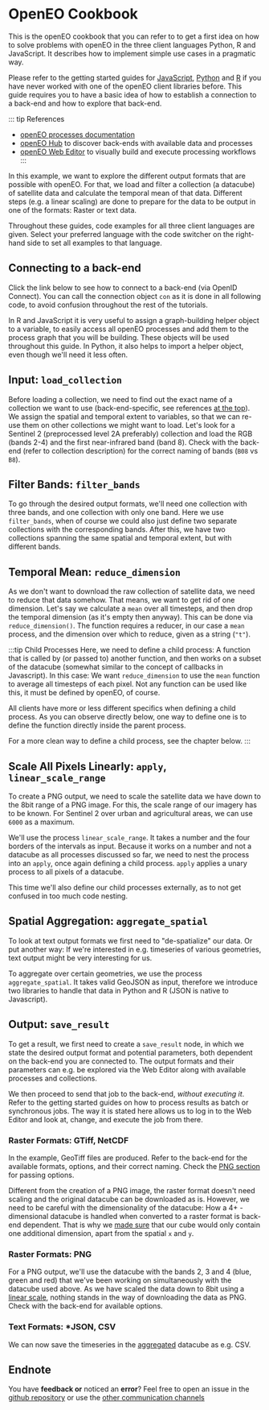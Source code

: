 # OpenEO Cookbook

This is the openEO cookbook that you can refer to to get a first idea on how to solve problems with openEO in the three client languages Python, R and JavaScript. It describes how to implement simple use cases in a pragmatic way.

Please refer to the getting started guides for [JavaScript](../javascript/index.md), [Python](../python/index.md) and [R](../r/index.md) if you have never worked with one of the openEO client libraries before. This guide requires you to have a basic idea of how to establish a connection to a back-end and how to explore that back-end.

::: tip References
* [openEO processes documentation](../processes.md)
* [openEO Hub](https://hub.openeo.org) to discover back-ends with available data and processes
* [openEO Web Editor](https://editor.openeo.org) to visually build and execute processing workflows
:::

In this example, we want to explore the different output formats that are possible with openEO. For that, we load and filter a collection (a datacube) of satellite data and calculate the temporal mean of that data. Different steps (e.g. a linear scaling) are done to prepare for the data to be output in one of the formats: Raster or text data.

Throughout these guides, code examples for all three client languages are given. Select your preferred language with the code switcher on the right-hand side to set all examples to that language.

## Connecting to a back-end

Click the link below to see how to connect to a back-end (via OpenID Connect). You can call the connection object `con` as it is done in all following code, to avoid confusion throughout the rest of the tutorials.

<CodeSwitcher>
<template v-slot:py>

[Getting started: Authentication](../python/#openid-connect-authentication)

</template>

<template v-slot:r>

[Getting started: Authentication](../r/#openid-connect-authentication)

</template>

<template v-slot:js>

[Getting started: Authentication](../javascript/#openid-connect-authentication)

</template>

</CodeSwitcher>

In R and JavaScript it is very useful to assign a graph-building helper object to a variable, to easily access all openEO processes and add them to the process graph that you will be building. These objects will be used throughout this guide. In Python, it also helps to import a helper object, even though we'll need it less often.

<CodeSwitcher>
<template v-slot:py>

```python
# import ProcessBuilder functions
from openeo.processes import ProcessBuilder
```

**Note:** Many functions in _child processes_ (see below), are instances of this `ProcessBuilder` import.

</template>
<template v-slot:r>

```r
# assign the graph-building helper object to "p" for easy access to all openEO processes, see > ?processes()
p <- processes()
```

**Note:** In all R code, `p` is used to select openEO processes.

</template>
<template v-slot:js>

```js
// assign the graph-building helper object to "builder" for easy access to all openEO processes
var builder = await con.buildProcess();
```

**Note:** In all JavaScript code, `builder` is used to select openEO processes.

</template>
</CodeSwitcher>

## Input: `load_collection`

Before loading a collection, we need to find out the exact name of a collection we want to use (back-end-specific, see references [at the top](#openeo-cookbook)). We assign the spatial and temporal extent to variables, so that we can re-use them on other collections we might want to load. Let's look for a Sentinel 2 (preprocessed level 2A preferably) collection and load the RGB (bands 2-4) and the first near-infrared band (band 8). Check with the back-end (refer to collection description) for the correct naming of bands (`B08` vs `B8`).

<CodeSwitcher>
<template v-slot:py>

```python
# make dictionary, containing bounding box
brussels = {"west":4.2369, "south":50.7816, "east":4.5277, "north":50.9305}
# make list, containing the temporal interval
t = ["2020-06-01", "2020-06-15"]

# load first datacube
cube_s2_b8 = con.load_collection(
    "SENTINEL2_L2A_SENTINELHUB",
    spatial_extent = brussels,
    temporal_extent = t,
    bands = ["B2", "B3", "B4", "B8"]
)
```

</template>
<template v-slot:r>

```r
# create variables for loading collection
brussels <- list(west=4.2369, south=50.7816, east=4.5277, north=50.9305)
t <- c("2020-06-01", "2020-06-15")

# load first datacube
cube_s2_b8 <- p$load_collection(
  id = "SENTINEL2_L2A_SENTINELHUB",
  spatial_extent = brussels,
  temporal_extent = t,
  bands=c("B2", "B3", "B4", "B8")
)
```

</template>
<template v-slot:js>

```js
// make spatial and temporal extent
let brussels = {"west":4.2369, "south":50.7816, "east":4.5277, "north":50.9305};
let t = ["2020-06-01", "2020-06-15"];   

// load first cube
var cube_s2_b8 = builder.load_collection(
    "SENTINEL2_L2A_SENTINELHUB",
    spatial_extent = brussels,
    temporal_extent = t,
    bands = ["B2", "B3", "B4", "B8"]
);
```

</template>
</CodeSwitcher>

## Filter Bands: `filter_bands`

To go through the desired output formats, we'll need one collection with three bands, and one collection with only one band. Here we use `filter_bands`, when of course we could also just define two separate collections with the corresponding bands. After this, we have two collections spanning the same spatial and temporal extent, but with different bands.

<CodeSwitcher>
<template v-slot:py>

```python
# filter for band 8
cube_s2_b8 = cube_s2.filter_bands(bands = ["B8"])

# filter for bands 2, 3, 4  
cube_s2_b234 = cube_s2.filter_bands(bands = ["B2", "B3", "B4"])
```

</template>
<template v-slot:r>

```r
# filter for band 8
cube_s2_b8 <- p$filter_bands(data = cube_s2, bands = c("B8"))

# filter for bands 2, 3, 4
cube_s2_b234 <- p$filter_bands(data = cube_s2, bands = c("B2", "B3", "B4"))
```

</template>
<template v-slot:js>

```js
// filter for band 8
var cube_s2_b8 = builder.filter_bands(data = cube_s2, bands = ["B8"])

// filter bands 2, 3, 4
var cube_s2_b234 = builder.filter_bands(data = cube_s2, bands = ["B2", "B3", "B4"]);
```

</template>
</CodeSwitcher>

## Temporal Mean: `reduce_dimension`

As we don't want to download the raw collection of satellite data, we need to reduce that data somehow. That means, we want to get rid of one dimension. Let's say we calculate a `mean` over all timesteps, and then drop the temporal dimension (as it's empty then anyway). This can be done via `reduce_dimension()`. The function requires a reducer, in our case a `mean` process, and the dimension over which to reduce, given as a string (`"t"`). 

:::tip Child Processes
Here, we need to define a child process: A function that is called by (or passed to) another function, and then works on a subset of the datacube (somewhat similar to the concept of callbacks in Javascript). In this case: We want `reduce_dimension` to use the `mean` function to average all timesteps of each pixel. Not any function can be used like this, it must be defined by openEO, of course.

All clients have more or less different specifics when defining a child process. As you can observe directly below, one way to define one is to define the function directly inside the parent process.

For a more clean way to define a child process, see the chapter below.
:::

<CodeSwitcher>
<template v-slot:py>

```python
# reduce all timesteps
# mean_time() is a shortcut function
cube_s2_b8_red = cube_s2_b8.mean_time()

# alternatively, 'reduce_dimension' can be used
cube_s2_b8_red = cube_s2_b8.reduce_dimension(dimension="t", reducer="mean")

# additionally, reduce second collection
cube_s2_b234_red = cube_s2_b234.mean_time()
```

**Note:** In python, the child process can be a string.

</template>
<template v-slot:r>

```r
# reduce dimension, first collection
cube_s2_b8_red <- p$reduce_dimension(data = cube_s2_b8, reducer = function(data, context) { p$mean(data) }, dimension = "t")

# reduce, second collection
cube_s2_b234_red <- p$reduce_dimension(data = cube_s2_rgb, reducer = function(data, context) { p$mean(data) }, dimension = "t")
```

**Note:** In R, we can select a child process from the `p` helper object.

</template>
<template v-slot:js>

```js
// reduce dimension
var cube_s2_b8_red = builder.reduce_dimension(data = cube_s2_b8, reducer = (data, _, child) => child.mean(data), dimension = "t");

// second collection
var cube_s2_b234_red = builder.reduce_dimension(data = cube_s2_b234, reducer = new Formula("mean(data)"), dimension = "t");
```

**Note:** In Javascript, `new Formula()` and a string can be used as child process.

</template>
</CodeSwitcher>

## Scale All Pixels Linearly: `apply`, `linear_scale_range`

To create a PNG output, we need to scale the satellite data we have down to the 8bit range of a PNG image. For this, the scale range of our imagery has to be known. For Sentinel 2 over urban and agricultural areas, we can use `6000` as a maximum.

We'll use the process `linear_scale_range`. It takes a number and the four borders of the intervals as input. Because it works on a number and not a datacube as all processes discussed so far, we need to nest the process into an `apply`, once again defining a child process. `apply` applies a unary process to all pixels of a datacube.

This time we'll also define our child processes externally, as to not get confused in too much code nesting.

<CodeSwitcher>
<template v-slot:py>

```python
# define child process, use ProcessBuilder
def scale_(x: ProcessBuilder):
    return x.linear_scale_range(0, 6000, 0, 255)

# apply scale_ to all pixels
cube_s2_b234_red_lin = cube_s2_b234_red.apply(scale_)
```

**Resource:** Refer to the [Python client documentation](https://open-eo.github.io/openeo-python-client/processes.html#processes-with-child-callbacks) to learn more about child processes in Python.

</template>
<template v-slot:r>

```r
# define child process
scale_ <- function(x, context) {
  p$linear_scale_range(x, inputMin = 0, inputMax = 6000, outputMin = 0, outputMax = 255)
}

# apply scale range to all pixels
cube_s2_b234_red_lin <- p$apply(data = cube_s2_b234_red, process = scale_)
```

</template>
<template v-slot:js>

```js
// define child process
var scale_ = function(x, context) {
    return this.linear_scale_range(x, 0, 6000, 0, 255)
}

// apply child process to all pixels
var cube_s2_b234_red_lin = builder.apply(data = cube_s2_rgb_red, scale_);
```

</template>
</CodeSwitcher>

## Spatial Aggregation: `aggregate_spatial`

To look at text output formats we first need to "de-spatialize" our data. Or put another way: If we're interested in e.g. timeseries of various geometries, text output might be very interesting for us.

To aggregate over certain geometries, we use the process `aggregate_spatial`. It takes valid GeoJSON as input, therefore we introduce two libraries to handle that data in Python and R (JSON is native to Javascript).

<CodeSwitcher>
<template v-slot:py>

```python
# import shapely library to construct Polygons
from shapely.geometry import Polygon

# make polygon with shapely
p1 = Polygon([(4.358139, 50.851149), (4.342517, 50.853479), (4.345178, 50.847518), (4.358139, 50.851149)])

# aggregate spatially with polygon and reducer
cube_s2_b8_agg = cube_s2_b8.aggregate_spatial(p1, reducer = "mean")
```

</template>
<template v-slot:r>

```r
# load sf
library(sf)

# make sf polygon feature
p1 <- st_polygon(x = list(matrix(c( 4.358139,  4.342517,  4.345178,  4.358139,
                                   50.851149, 50.853479, 50.847518, 50.851149), ncol = 2)))

# aggregate spatially
cube_s2_b8_agg <- p$aggregate_spatial(data = cube_s2_b8, reducer = function(data, context) { p$mean(data) }, geometries = p1)
```

</template>
<template v-slot:js>

```js
// define polygon as geojson
var p1 = {
    "type": "FeatureCollection",
    "features": [{
        "type": "Feature",
        "properties": {},
        "geometry": {
            "type": "Polygon",
            "coordinates": [
                [
                    [
                        4.363503456115723,
                        50.83242375662908
                    ],
                    [
                        4.3399858474731445,
                        50.82705667183455
                    ],
                    [
                        4.369468688964844,
                        50.81493780212673
                    ],
                    [
                        4.363503456115723,
                        50.83242375662908
                    ]
                ]
            ]
        }
    }]
}

// aggregate spatial
var cube_s2_b8_agg = builder.aggregate_spatial(data = cube_s2_b8, geometries = p1, reducer = new Formula("mean(data)"))
```

</template>
</CodeSwitcher>

## Output: `save_result`

To get a result, we first need to create a `save_result` node, in which we state the desired output format and potential parameters, both dependent on the back-end you are connected to. The output formats and their parameters can e.g. be explored via the Web Editor along with available processes and collections.

We then proceed to send that job to the back-end, _without executing it_. Refer to the getting started guides on how to process results as batch or synchronous jobs. The way it is stated here allows us to log in to the Web Editor and look at, change, and execute the job from there.

### Raster Formats: GTiff, NetCDF

In the example, GeoTiff files are produced. Refer to the back-end for the available formats, options, and their correct naming. Check the [PNG section](#raster-formats-png) for passing options. 

Different from the creation of a PNG image, the raster format doesn't need scaling and the original datacube can be downloaded as is. However, we need to be careful with the dimensionality of the datacube: How a 4+ - dimensional datacube is handled when converted to a raster format is back-end dependent. That is why we [made sure](#temporal-mean-reduce_dimension) that our cube would only contain one additional dimension, apart from the spatial `x` and `y`.

<CodeSwitcher>
<template v-slot:py>

```python
# save using save_result, give format as string
res = cube_s2_b8_red.save_result(format = "GTiff")

# send job to back-end, do not execute
job = res.send_job(title = "temporal_mean_as_GTiff_py")
```

</template>
<template v-slot:r>

```r
# use list_file_formats() to be able to choose from a list
formats <- list_file_formats()

# save using save_result, give format via list
res <- p$save_result(data = cube_s2_b8_red, format = formats$output$GTiff)

# send job to back-end
job <- create_job(graph = res, title = "temporal_mean_as_GTiff_r")
```

</template>
<template v-slot:js>

```js
// save using save_result, give fomat as string
result = builder.save_result(data = cube_s2_b8_red, format = "GTiff");

// send job to back-end, but don't execute yet
var job = await con.createJob(result, "temporal_mean_as_GTiff_js");
```

</template>
</CodeSwitcher>

### Raster Formats: PNG

For a PNG output, we'll use the datacube with the bands 2, 3 and 4 (blue, green and red) that we've been working on simultaneously with the datacube used above. As we have scaled the data down to 8bit using a [linear scale](#scale-all-pixels-linearly-apply-linear_scale_range), nothing stands in the way of downloading the data as PNG. Check with the back-end for available options.

<CodeSwitcher>
<template v-slot:py>

```python
# save result cube as PNG
res = cube_s2_b234_red_lin.save_result(format = "PNG", options = {
        "red": "B4",
        "green": "B3",
        "blue": "B2"
      })

# send job to backend
job = res.send_job(title = "temporal_mean_as_PNG_py")
```

In python, options are passed as a dictionary

</template>
<template v-slot:r>

```r
# use list_file_formats() to be able to choose from a list
formats <- list_file_formats()

# save result as PNG
res <- p$save_result(data = cube2_lin, format = formats$output$PNG, 
                      options = list(red="B4", green="B3", blue="B2"))

# send job to backend
job <- create_job(graph = res, title = "temporal_mean_as_PNG_r")
```

In R, options are passed as a list.

</template>
<template v-slot:js>

```js
// save result as PNG
result = builder.save_result(data = cube_s2_b234_red_lin, format = "PNG", options = {
    red: "B4",
    green: "B3",
    blue: "B2"
});
    
// send job to backend
var job = await con.createJob(result, "temporal_mean_as_PNG_js");
```

In JavaScript, options are passed as objects.

</template>
</CodeSwitcher>

### Text Formats: *JSON, CSV

We can now save the timeseries in the [aggregated](#spatial-aggregation-aggregate_spatial) datacube as e.g. CSV.

<CodeSwitcher>
<template v-slot:py>

```python
# save result cube as CSV
res = cube_s2_b8_agg.save_result(format = "CSV")

# send job to backend
job = res.send_job(title = "timeseries_as_CSV_py")
```

</template>
<template v-slot:r>

```r
# use list_file_formats() to be able to choose from a list
formats <- list_file_formats()

# save result as CSV
res <- p$save_result(data = cube_s2_b8_agg, format = formats$output$CSV)

# send job to backend
job <- create_job(graph = res, title = "timeseries_as_CSV_r")
```

</template>
<template v-slot:js>

```js
// save as CSV
result = builder.save_result(data = cube_s2_b8_agg, format = "CSV");

// send job to backend
var job = await con.createJob(result, "timeseries_as_CSV_js");
```

</template>
</CodeSwitcher>

## Endnote

You have **feedback or** noticed an **error**? Feel free to open an issue in the [github repository](https://github.com/Open-EO/openeo.org) or use the [other communication channels](https://openeo.org/contact.html)
